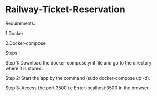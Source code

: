 # Railway-Ticket-Reservation

Requirements:

1.Docker

2.Docker-compose

Steps :

Step 1: Download the docker-compose.yml file and go to the directory where it is stored.

Step 2: Start the app by the command  (sudo docker-compose up -d).

Step 3: Access the port 3500 i.e Enter localhost:3500 in the browser.


